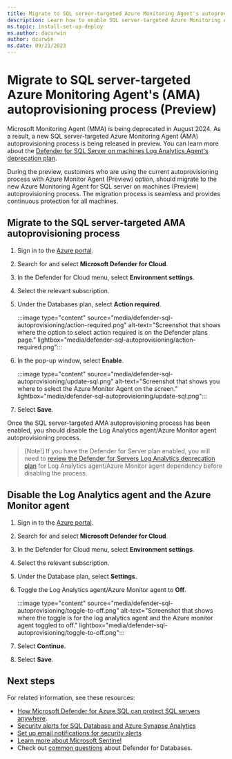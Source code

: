 ```yaml
---
title: Migrate to SQL server-targeted Azure Monitoring Agent's autoprovisioning process
description: Learn how to enable SQL server-targeted Azure Monitoring Agent's autoprovisioning process for Defender for SQL.
ms.topic: install-set-up-deploy
ms.author: dacurwin
author: dcurwin
ms.date: 09/21/2023
---
```


# Migrate to SQL server-targeted Azure Monitoring Agent's (AMA) autoprovisioning process (Preview)

Microsoft Monitoring Agent (MMA) is being deprecated in August 2024. As a result, a new SQL server-targeted Azure Monitoring Agent (AMA) autoprovisioning process is being released in preview. You can learn more about the [Defender for SQL Server on machines Log Analytics Agent's deprecation plan](upcoming-changes.md#defender-for-sql-server-on-machines).

During the preview, customers who are using the current autoprovisioning process with Azure Monitor Agent (Preview) option,  should migrate to the new Azure Monitoring Agent for SQL server on machines (Preview) autoprovisioning process. The migration process is seamless and provides continuous protection for all machines.

## Migrate to the SQL server-targeted AMA autoprovisioning process

1. Sign in to the [Azure portal](https://portal.azure.com).

1. Search for and select **Microsoft Defender for Cloud**.

1. In the Defender for Cloud menu, select **Environment settings**.

1. Select the relevant subscription.

1. Under the Databases plan, select **Action required**.

    :::image type="content" source="media/defender-sql-autoprovisioning/action-required.png" alt-text="Screenshot that shows where the option to select action required is on the Defender plans page." lightbox="media/defender-sql-autoprovisioning/action-required.png":::

1. In the pop-up window, select **Enable**.

    :::image type="content" source="media/defender-sql-autoprovisioning/update-sql.png" alt-text="Screenshot that shows you where to select the Azure Monitor Agent on the screen." lightbox="media/defender-sql-autoprovisioning/update-sql.png":::

1. Select **Save**.

Once the SQL server-targeted AMA autoprovisioning process has been enabled, you should disable the Log Analytics agent/Azure Monitor agent autoprovisioning process.

> [Note!]
> If you have the Defender for Server plan enabled, you will need to [review the Defender for Servers Log Analytics deprecation plan](upcoming-changes.md#defender-for-servers) for Log Analytics agent/Azure Monitor agent dependency before disabling the process. 

## Disable the Log Analytics agent and the Azure Monitor agent

1. Sign in to the [Azure portal](https://portal.azure.com).

1. Search for and select **Microsoft Defender for Cloud**.

1. In the Defender for Cloud menu, select **Environment settings**.

1. Select the relevant subscription.

1. Under the Database plan, select **Settings**.

1. Toggle the Log Analytics agent/Azure Monitor agent to **Off**.

    :::image type="content" source="media/defender-sql-autoprovisioning/toggle-to-off.png" alt-text="Screenshot that shows where the toggle is for the log analytics agent and the Azure monitor agent toggled to off." lightbox="media/defender-sql-autoprovisioning/toggle-to-off.png":::

1. Select **Continue**.

1. Select **Save**.

## Next steps

For related information, see these resources:
- [How Microsoft Defender for Azure SQL can protect SQL servers anywhere](https://www.youtube.com/watch?v=V7RdB6RSVpc).
- [Security alerts for SQL Database and Azure Synapse Analytics](alerts-reference.md#alerts-sql-db-and-warehouse)
- [Set up email notifications for security alerts](configure-email-notifications.md)
- [Learn more about Microsoft Sentinel](../sentinel/index.yml)
- Check out [common questions](faq-defender-for-databases.yml) about Defender for Databases.
